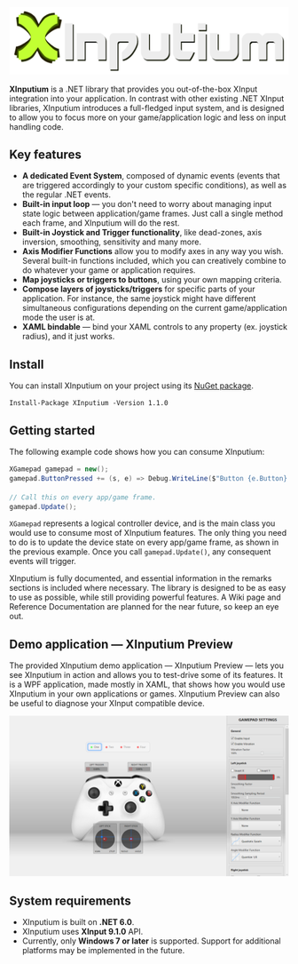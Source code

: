 ![XInputium](/assets/images/XInputiumLogo.png "XInputium")

**XInputium** is a .NET library that provides you out-of-the-box XInput integration into your application. In contrast with other existing .NET XInput libraries, XInputium introduces a full-fledged input system, and is designed to allow you to focus more on your game/application logic and less on input handling code.

## Key features
- **A dedicated Event System**, composed of dynamic events (events that are triggered accordingly to your custom specific conditions), as well as the regular .NET events.
- **Built-in input loop** — you don't need to worry about managing input state logic between application/game frames. Just call a single method each frame, and XInputium will do the rest.
- **Built-in Joystick and Trigger functionality**, like dead-zones, axis inversion, smoothing, sensitivity and many more.
- **Axis Modifier Functions** allow you to modify axes in any way you wish. Several built-in functions included, which you can creatively combine to do whatever your game or application requires.
- **Map joysticks or triggers to buttons**, using your own mapping criteria.
- **Compose layers of joysticks/triggers** for specific parts of your application. For instance, the same joystick might have different simultaneous configurations depending on the current game/application mode the user is at. 
- **XAML bindable** — bind your XAML controls to any property (ex. joystick radius), and it just works.

## Install
You can install XInputium on your project using its [NuGet package](https://www.nuget.org/packages/XInputium/ "Go to NuGet.org XInputium page.").

```
Install-Package XInputium -Version 1.1.0
```

## Getting started
The following example code shows how you can consume XInputium:
```c#
XGamepad gamepad = new();
gamepad.ButtonPressed += (s, e) => Debug.WriteLine($"Button {e.Button} was pressed.");

// Call this on every app/game frame.
gamepad.Update();
```
`XGamepad` represents a logical controller device, and is the main class you would use to consume most of XInputium features. The only thing you need to do is to update the device state on every app/game frame, as shown in the previous example. Once you call `gamepad.Update()`, any consequent events will trigger.

XInputium is fully documented, and essential information in the remarks sections is included where necessary. The library is designed to be as easy to use as possible, while still providing powerful features. A Wiki page and Reference Documentation are planned for the near future, so keep an eye out.

## Demo application — XInputium Preview

The provided XInputium demo application — XInputium Preview — lets you see XInputium in action and allows you to test-drive some of its features. It is a WPF application, made mostly in XAML, that shows how you would use XInputium in your own applications or games. XInputium Preview can also be useful to diagnose your XInput compatible device.

![XInputium Preview — XInputium feature preview application](/assets/images/XInputiumPreview.png "XInputium Preview — XInputium feature preview application")

## System requirements
* XInputium is built on **.NET 6.0**.
* XInputium uses **XInput 9.1.0** API.
* Currently, only **Windows 7 or later** is supported. Support for additional platforms may be implemented in the future.

